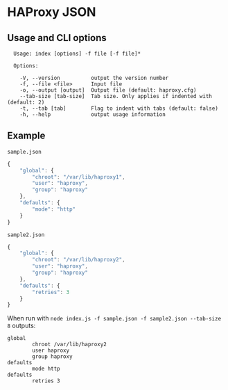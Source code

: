 # HAProxy JSON

## Usage and CLI options

```
  Usage: index [options] -f file [-f file]*

  Options:

    -V, --version          output the version number
    -f, --file <file>      Input file
    -o, --output [output]  Output file (default: haproxy.cfg)
    --tab-size [tab-size]  Tab size. Only applies if indented with (default: 2)
    -t, --tab [tab]        Flag to indent with tabs (default: false)
    -h, --help             output usage information
```

## Example

`sample.json`

```javascript
{
    "global": {
        "chroot": "/var/lib/haproxy1",
        "user": "haproxy",
        "group": "haproxy"
    },
    "defaults": {
        "mode": "http"
    }
}
```

`sample2.json`

```javascript
{
    "global": {
        "chroot": "/var/lib/haproxy2",
        "user": "haproxy",
        "group": "haproxy"
    },
    "defaults": {
        "retries": 3
    }
}
```

When run with `node index.js -f sample.json -f sample2.json --tab-size 8` outputs:

```
global
        chroot /var/lib/haproxy2
        user haproxy
        group haproxy
defaults
        mode http
defaults
        retries 3
```